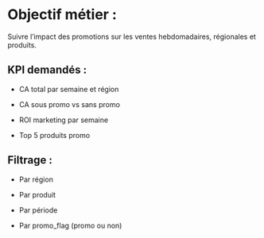 # Objectif métier :

Suivre l’impact des promotions sur les ventes hebdomadaires, régionales et produits.

## KPI demandés :

- CA total par semaine et région

- CA sous promo vs sans promo

- ROI marketing par semaine

- Top 5 produits promo

## Filtrage :

- Par région

- Par produit

- Par période

- Par promo_flag (promo ou non)